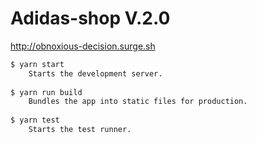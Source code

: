 # Adidas-shop V.2.0

 http://obnoxious-decision.surge.sh

```sh
$ yarn start
    Starts the development server.
    
$ yarn run build
    Bundles the app into static files for production.
    
$ yarn test
    Starts the test runner.
```